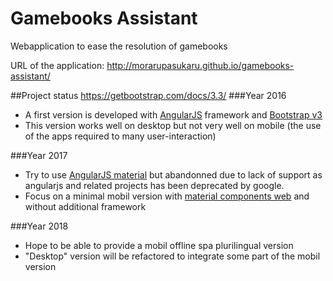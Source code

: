 # Gamebooks Assistant

Webapplication to ease the resolution of gamebooks

URL of the application: http://morarupasukaru.github.io/gamebooks-assistant/


##Project status
https://getbootstrap.com/docs/3.3/
###Year 2016
* A first version is developed with [AngularJS](https://angularjs.org/) framework and [Bootstrap v3]()
* This version works well on desktop but not very well on mobile (the use of the apps required to many user-interaction)

###Year 2017
* Try to use [AngularJS material](https://material.angularjs.org/latest/) but abandonned due to lack of support as angularjs and related projects has been deprecated by google.
* Focus on a minimal mobil version with [material components web](https://material.io/components/) and without additional framework

###Year 2018
* Hope to be able to provide a mobil offline spa plurilingual version
* "Desktop" version will be refactored to integrate some part of the mobil version